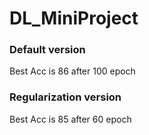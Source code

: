 # DL_MiniProject <br>
### Default version 
Best Acc is 86 after 100 epoch
### Regularization version
Best Acc is 85 after 60 epoch
